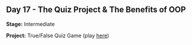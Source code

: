 ## Day 17 - The Quiz Project & The Benefits of OOP

**Stage:** Intermediate

**Project:** True/False Quiz Game (play [here](https://replit.com/@GloryOdeyemi/Quiz-Game?v=1))
